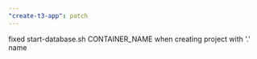 ```yaml
---
"create-t3-app": patch
---
```


fixed start-database.sh CONTAINER_NAME when creating project with '.' name
